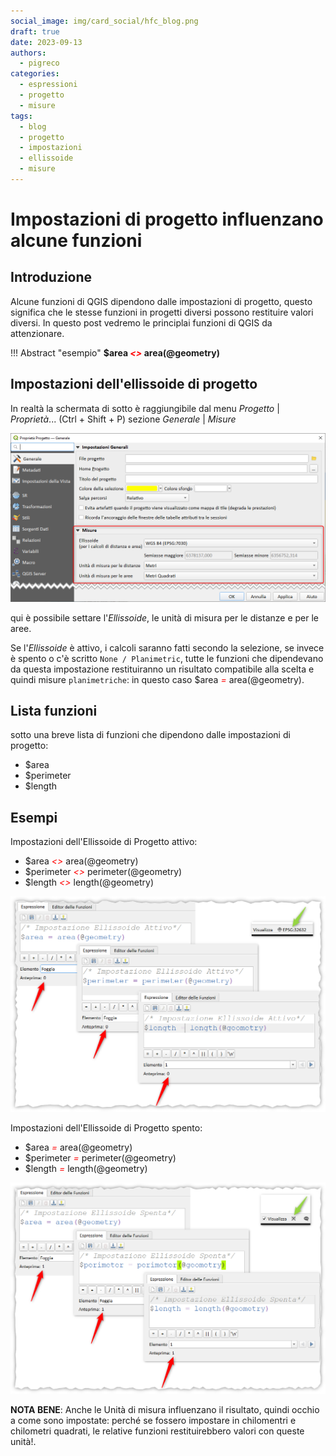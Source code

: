 ```yaml
---
social_image: img/card_social/hfc_blog.png
draft: true
date: 2023-09-13
authors:
  - pigreco
categories:
  - espressioni
  - progetto
  - misure
tags:
  - blog
  - progetto
  - impostazioni
  - ellissoide
  - misure
---
```


# Impostazioni di progetto influenzano alcune funzioni

## Introduzione

Alcune funzioni di QGIS dipendono dalle impostazioni di progetto, questo significa che le stesse funzioni in progetti diversi possono restituire valori diversi. In questo post vedremo le principlai funzioni di QGIS da attenzionare.

!!! Abstract "esempio"
    **$area _<span style="color:red;"><></span>_ area(@geometry)**

<!-- more -->

## Impostazioni dell'ellissoide di progetto

In realtà la schermata di sotto è raggiungibile dal menu _Progetto_ | _Proprietà_... (Ctrl + Shift + P) sezione _Generale_ | _Misure_

[![](./img_01.png)](./img_01.png)

qui è possibile settare l'_Ellissoide_, le unità di misura per le distanze e per le aree.

Se l'_Ellissoide_ è attivo, i calcoli saranno fatti secondo la selezione, se invece è spento o c'è scritto `None / Planimetric`, tutte le funzioni che dipendevano da questa impostazione restituiranno un risultato compatibile alla scelta e quindi misure `planimetriche`: in questo caso $area _<span style="color:red;">=</span>_ area(@geometry).

## Lista funzioni

sotto una breve lista di funzioni che dipendono dalle impostazioni di progetto:

- $area
- $perimeter
- $length

## Esempi

Impostazioni dell'Ellissoide di Progetto attivo:

- $area _<span style="color:red;"><></span>_ area(@geometry)
- $perimeter _<span style="color:red;"><></span>_ perimeter(@geometry)
- $length _<span style="color:red;"><></span>_ length(@geometry)

[![](./img_02.png)](./img_02.png)

Impostazioni dell'Ellissoide di Progetto spento:

- $area _<span style="color:red;">=</span>_ area(@geometry)
- $perimeter _<span style="color:red;">=</span>_ perimeter(@geometry)
- $length _<span style="color:red;">=</span>_ length(@geometry)

[![](./img_03.png)](./img_03.png)

**NOTA BENE**: Anche le Unità di misura influenzano il risultato, quindi occhio a come sono impostate: perché se fossero impostare in chilomentri e chilometri quadrati, le relative funzioni restituirebbero valori con queste unità!.

